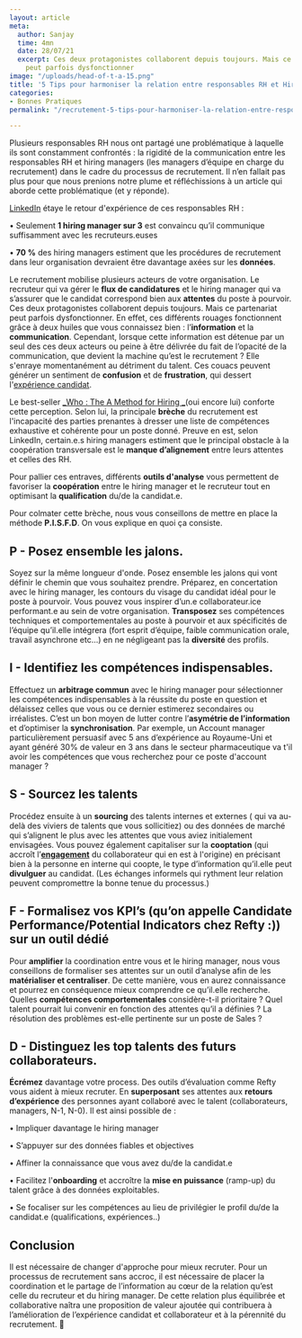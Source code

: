 ```yaml
---
layout: article
meta:
  author: Sanjay
  time: 4mn
  date: 28/07/21
  excerpt: Ces deux protagonistes collaborent depuis toujours. Mais ce partenariat
    peut parfois dysfonctionner
image: "/uploads/head-of-t-a-15.png"
title: '5 Tips pour harmoniser la relation entre responsables RH et Hiring managers '
categories:
- Bonnes Pratiques
permalink: "/recrutement-5-tips-pour-harmoniser-la-relation-entre-responsables-rh-et-hiring-managers/"

---
```

Plusieurs responsables RH nous ont partagé une problématique à laquelle ils sont constamment confrontés : la rigidité de la communication entre les responsables RH et hiring managers (les managers d’équipe en charge du recrutement) dans le cadre du processus de recrutement. Il n’en fallait pas plus pour que nous prenions notre plume et réfléchissions à un article qui aborde cette problématique (et y réponde).

[LinkedIn](https://business.linkedin.com/fr-fr/talent-solutions/resources/talent-strategy/mettre-en-relation-les-hiring-managers-et-les-recruteurs#align) étaye le retour d'expérience de ces responsables RH :

• Seulement **1 hiring manager sur 3** est convaincu qu’il communique suffisamment avec les recruteurs.euses

• **70 %** des hiring managers estiment que les procédures de recrutement dans leur organisation devraient être davantage axées sur les **données**.

Le recrutement mobilise plusieurs acteurs de votre organisation. Le recruteur qui va gérer le **flux de candidatures** et le hiring manager qui va s’assurer que le candidat correspond bien aux **attentes** du poste à pourvoir. Ces deux protagonistes collaborent depuis toujours. Mais ce partenariat peut parfois dysfonctionner. En effet, ces différents rouages fonctionnent grâce à deux huiles que vous connaissez bien : l’**information** et la **communication**. Cependant, lorsque cette information est détenue par un seul des ces deux acteurs ou peine à être délivrée du fait de l’opacité de la communication, que devient la machine qu’est le recrutement ? Elle s'enraye momentanément au détriment du talent. Ces couacs peuvent générer un sentiment de **confusion** et de **frustration**, qui dessert l'[expérience candidat](https://blog.refty.co/qu-est-ce-que-experience-candidat/).

Le best-seller [_Who : The A Method for Hiring _](https://whothebook.com/)(oui encore lui) conforte cette perception. Selon lui, la principale **brèche** du recrutement est l'incapacité des parties prenantes à dresser une liste de compétences exhaustive et cohérente pour un poste donné. Preuve en est, selon LinkedIn, certain.e.s hiring managers estiment que le principal obstacle à la coopération transversale est le **manque d’alignement** entre leurs attentes et celles des RH.

Pour pallier ces entraves, différents **outils d'analyse** vous permettent de favoriser la **coopération** entre le hiring manager et le recruteur tout en optimisant la **qualification** du/de la candidat.e.

Pour colmater cette brèche, nous vous conseillons de mettre en place la méthode **P.I.S.F.D**. On vous explique en quoi ça consiste.

## P - Posez ensemble les jalons.

Soyez sur la même longueur d'onde. Posez ensemble les jalons qui vont définir le chemin que vous souhaitez prendre. Préparez, en concertation avec le hiring manager, les contours du visage du candidat idéal pour le poste à pourvoir. Vous pouvez vous inspirer d’un.e collaborateur.ice performant.e au sein de votre organisation. **Transposez** ses compétences techniques et comportementales au poste à pourvoir et aux spécificités de l’équipe qu’il.elle intégrera (fort esprit d’équipe, faible communication orale, travail asynchrone etc...) en ne négligeant pas la **diversité** des profils.

## I - Identifiez les compétences indispensables.

Effectuez un **arbitrage commun** avec le hiring manager pour sélectionner les compétences indispensables à la réussite du poste en question et délaissez celles que vous ou ce dernier estimerez secondaires ou irréalistes. C’est un bon moyen de lutter contre l’**asymétrie de l’information** et d’optimiser la **synchronisation**. Par exemple, un Account manager particulièrement persuasif avec 5 ans d’expérience au Royaume-Uni et ayant généré 30% de valeur en 3 ans dans le secteur pharmaceutique va t'il avoir les compétences que vous recherchez pour ce poste d'account manager ?

## S - Sourcez les talents

Procédez ensuite à un **sourcing** des talents internes et externes ( qui va au-delà des viviers de talents que vous sollicitiez)  ou des données de marché qui s’alignent le plus avec les attentes que vous aviez initialement envisagées. Vous pouvez également capitaliser sur la **cooptation** (qui accroît l’[**engagement**](https://www.helloworkplace.fr/cooptation-recrutement/) du collaborateur qui en est à l'origine) en précisant bien à la personne en interne qui coopte, le type d’information qu’il.elle peut **divulguer** au candidat. (Les échanges informels qui rythment leur relation peuvent compromettre la bonne tenue du processus.)

## F - Formalisez vos KPI’s (qu’on appelle Candidate Performance/Potential Indicators chez Refty :)) sur un outil dédié

Pour **amplifier** la coordination entre vous et le hiring manager, nous vous conseillons de formaliser ses attentes sur un outil d’analyse afin de les **matérialiser et centraliser**. De cette manière, vous en aurez connaissance et pourrez en conséquence mieux comprendre ce qu’il.elle recherche. Quelles **compétences comportementales** considère-t-il prioritaire ? Quel talent pourrait lui convenir en fonction des attentes qu’il a définies ? La résolution des problèmes est-elle pertinente sur un poste de Sales ?

## D - Distinguez les top talents des futurs collaborateurs.

**Écrémez** davantage votre process. Des outils d’évaluation comme Refty vous aident à mieux recruter. En **superposant** ses attentes aux **retours d’expérience** des personnes ayant collaboré avec le talent (collaborateurs, managers, N-1, N-0). Il est ainsi possible de :

• Impliquer davantage le hiring manager

• S’appuyer sur des données fiables et objectives

• Affiner la connaissance que vous avez du/de la candidat.e

• Facilitez l'**onboarding** et accroître la **mise en puissance** (ramp-up) du talent grâce à des données exploitables.

• Se focaliser sur les compétences au lieu de privilégier le profil du/de la candidat.e (qualifications, expériences..)

## Conclusion

Il est nécessaire de changer d'approche pour mieux recruter. Pour un processus de recrutement sans accroc, il est nécessaire de placer la coordination et le partage de l’information au cœur de la relation qu’est celle du recruteur et du hiring manager. De cette relation plus équilibrée et collaborative naîtra une proposition de valeur ajoutée qui contribuera à l’amélioration de l’expérience candidat et collaborateur et à la pérennité du recrutement.  🙏
